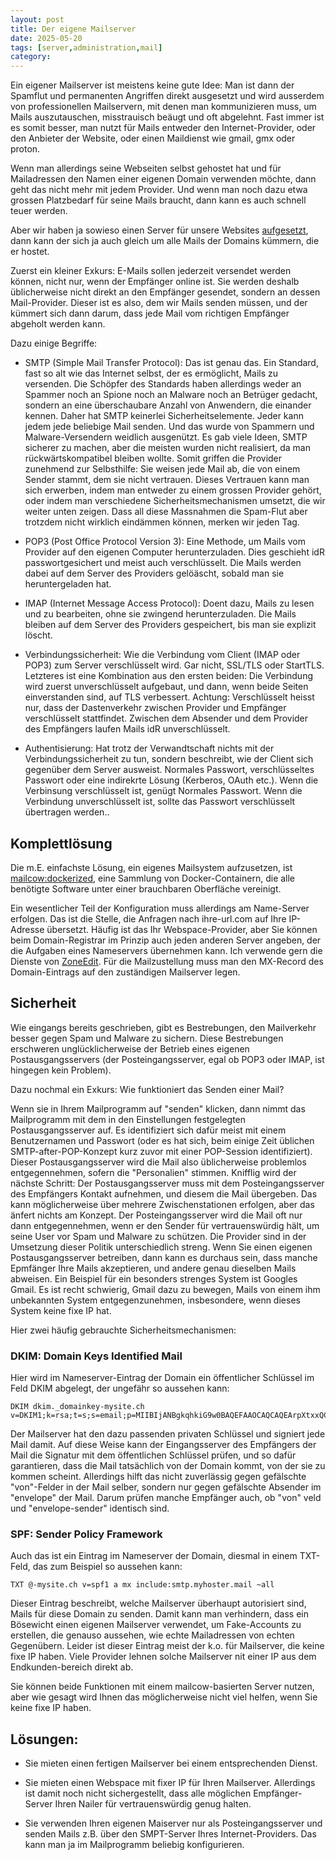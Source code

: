 ```yaml
---
layout: post
title: Der eigene Mailserver
date: 2025-05-20
tags: [server,administration,mail]
category: 
---
```


Ein eigener Mailserver ist meistens keine gute Idee: Man ist dann der Spamflut und permanenten Angriffen direkt ausgesetzt und wird ausserdem von professionellen Mailservern, mit denen man kommunizieren muss, um Mails auszutauschen, misstrauisch beäugt und oft abgelehnt.
Fast immer ist es somit besser, man nutzt für Mails entweder den Internet-Provider, oder den Anbieter der Website, oder einen Maildienst wie gmail, gmx oder proton.

Wenn man allerdings seine Webseiten selbst gehostet hat und für Mailadressen den Namen einer eigenen Domain verwenden möchte, dann geht das nicht mehr mit jedem Provider. Und wenn man noch dazu etwa grossen Platzbedarf für seine Mails braucht, dann kann es auch schnell teuer werden.

Aber wir haben ja sowieso einen Server für unsere Websites [aufgesetzt](/2025/05/der-eigene-server), dann kann der sich ja auch gleich um alle Mails der Domains kümmern, die er hostet.

Zuerst ein kleiner Exkurs: E-Mails sollen jederzeit versendet werden können, nicht nur, wenn der Empfänger online ist. Sie werden deshalb üblicherweise nicht direkt an den Empfänger gesendet, sondern an dessen Mail-Provider. Dieser ist es also, dem wir Mails senden müssen, und der kümmert sich dann darum, dass jede Mail vom richtigen Empfänger abgeholt werden kann.

Dazu einige Begriffe:

* SMTP (Simple Mail Transfer Protocol): Das ist genau das. Ein Standard, fast so alt wie das Internet selbst, der es ermöglicht, Mails zu versenden. Die Schöpfer des Standards haben allerdings weder an Spammer noch an Spione noch an Malware noch an Betrüger gedacht, sondern an eine überschaubare Anzahl von Anwendern, die einander kennen. Daher hat SMTP keinerlei Sicherheitselemente. Jeder kann jedem jede beliebige Mail senden. Und das wurde von Spammern und Malware-Versendern weidlich ausgenützt. Es gab viele Ideen, SMTP sicherer zu machen, aber die meisten wurden nicht realisiert, da man rückwärtskompatibel bleiben wollte. Somit griffen die Provider zunehmend zur Selbsthilfe: Sie weisen jede Mail ab, die von einem Sender stammt, dem sie nicht vertrauen. Dieses Vertrauen kann man sich erwerben, indem man entweder zu einem grossen Provider gehört, oder indem man verschiedene Sicherheitsmechanismen umsetzt, die wir weiter unten zeigen. Dass all diese Massnahmen die Spam-Flut aber trotzdem nicht wirklich eindämmen können, merken wir jeden Tag.

* POP3 (Post Office Protocol Version 3): Eine Methode, um Mails vom Provider auf den eigenen Computer herunterzuladen. Dies geschieht idR passwortgesichert und meist auch verschlüsselt. Die Mails werden dabei auf dem Server des Providers gelöäscht, sobald man sie heruntergeladen hat.

* IMAP (Internet Message Access Protocol): Doent dazu, Mails zu lesen und zu bearbeiten, ohne sie zwingend herunterzuladen. Die Mails bleiben auf dem Server des Providers gespeichert, bis man sie explizit löscht.

* Verbindungssicherheit: Wie die Verbindung vom Client (IMAP oder POP3) zum Server verschlüsselt wird. Gar nicht, SSL/TLS oder StartTLS. Letzteres ist eine Kombination aus den ersten beiden: Die Verbindung wird zuerst unverschlüsselt aufgebaut, und dann, wenn beide Seiten einverstanden sind, auf TLS verbessert. Achtung: Verschlüsselt heisst nur, dass der Dastenverkehr zwischen Provider und Empfänger verschlüsselt stattfindet. Zwischen dem Absender und dem Provider des Empfängers laufen Mails idR unverschlüsselt.

* Authentisierung: Hat trotz der Verwandtschaft nichts mit der Verbindungssicherheit zu tun, sondern beschreibt, wie der Client sich gegenüber dem Server ausweist. Normales Passwort, verschlüsseltes Passwort oder eine indirekrte Lösung (Kerberos, OAuth etc.). Wenn die Verbinsung verschlüsselt ist, genügt Normales Passwort. Wenn die Verbindung unverschlüsselt ist, sollte das Passwort verschlüsselt übertragen werden..


## Komplettlösung

Die m.E. einfachste Lösung, ein eigenes Mailsystem aufzusetzen, ist [mailcow:dockerized](https://docs.mailcow.email), eine Sammlung von Docker-Containern, die alle benötigte Software unter einer brauchbaren Oberfläche vereinigt.

Ein wesentlicher Teil der Konfiguration muss allerdings am Name-Server erfolgen. Das ist die Stelle, die Anfragen nach ihre-url.com auf Ihre IP-Adresse übersetzt. Häufig ist das Ihr Webspace-Provider, aber Sie können beim Domain-Registrar im Prinzip auch jeden anderen Server angeben, der die Aufgaben eines Nameservers übernehmen kann. Ich verwende gern die Dienste von [ZoneEdit](https://www.zoneedit.com/).
Für die Mailzustellung muss man den MX-Record des Domain-Eintrags auf den zuständigen Mailserver legen.

## Sicherheit

Wie eingangs bereits geschrieben, gibt es Bestrebungen, den Mailverkehr besser gegen Spam und Malware zu sichern. Diese Bestrebungen erschweren unglücklicherweise der Betrieb eines eigenen Postausgangsservers (der Posteingangsserver, egal ob POP3 oder IMAP, ist hingegen kein Problem).

Dazu nochmal ein Exkurs: Wie funktioniert das Senden einer Mail?

Wenn sie in Ihrem Mailprogramm auf "senden" klicken, dann nimmt das Mailprogramm mit dem in den Einstellungen festgelegten Postausgangsserver auf. Es identifiziert sich dafür meist mit einem Benutzernamen und Passwort (oder es hat sich, beim einige Zeit üblichen SMTP-after-POP-Konzept kurz zuvor mit einer POP-Session identifiziert). Dieser Postausgangsserver wird die Mail also üblicherweise problemlos entgegennehmen, sofern die "Personalien" stimmen. Knifflig wird der nächste Schritt: Der Postausgangsserver muss mit dem Posteingangsserver des Empfängers Kontakt aufnehmen, und diesem die Mail übergeben. Das kann möglicherweise über mehrere Zwischenstationen erfolgen, aber das änfert nichts am Konzept. Der Posteingangsserver wird die Mail oft nur dann entgegennehmen, wenn er den Sender für vertrauenswürdig hält, um seine User vor Spam und Malware zu schützen. Die Provider sind in der Umsetzung dieser Politik unterschiedlich streng. Wenn Sie einen eigenen Postausgangsserver betreiben, dann kann es durchaus sein, dass manche Epmfänger Ihre Mails akzeptieren, und andere genau dieselben Mails abweisen. Ein Beispiel für ein besonders strenges System ist Googles Gmail. Es ist recht schwierig, Gmail dazu zu bewegen, Mails von einem ihm unbekannten System entgegenzunehmen, insbesondere, wenn dieses System keine fixe IP hat.

Hier zwei häufig gebrauchte Sicherheitsmechanismen:

### DKIM: Domain Keys Identified Mail

Hier wird im Nameserver-Eintrag der Domain ein öffentlicher Schlüssel im Feld DKIM abgelegt, der ungefähr so aussehen kann:

```
DKIM dkim._domainkey-mysite.ch v=DKIM1;k=rsa;t=s;s=email;p=MIIBIjANBgkqhkiG9w0BAQEFAAOCAQCAQEArpXtxxQCVMaR+X/htM0NyG5a83N7ay+Ru6B7MQmqtBX7GD6dUejkO4aasa+T8W19WRNk3zAcHciV3KnAbAL9ZkX/7BJctY2HE29kRTH+grUjU1RtMb3Ay10xaAYHEulN7TTrAmwtsI08sRituFaL4YVpCLSd+T71L57atrX9OisFJTG5TJuBbg92rThEgcFfr6pWxSVULfk3WVJILq+QQgRjvl8HhQXfcp/ynQc9Zcos7v0kKa7f87d0PcQYbnF7RbgPF8dDE4YQIDAQAB
```
Der Mailserver hat den dazu passenden privaten Schlüssel und signiert jede Mail damit. Auf diese Weise kann der Eingangsserver des Empfängers der Mail die Signatur mit dem öffentlichen Schlüssel prüfen, und so dafür garantieren, dass die Mail tatsächlich von der Domain kommt, von der sie zu kommen scheint. Allerdings hilft das nicht zuverlässig gegen gefälschte "von"-Felder in der Mail selber, sondern nur gegen gefälschte Absender im "envelope" der Mail. Darum prüfen manche Empfänger auch, ob "von" veld und "envelope-sender" identisch sind.

### SPF: Sender Policy Framework

Auch das ist ein Eintrag im Nameserver der Domain, diesmal in einem TXT-Feld, das zum Beispiel so aussehen kann:

```
TXT @-mysite.ch v=spf1 a mx include:smtp.myhoster.mail ~all
```

Dieser Eintrag beschreibt, welche Mailserver überhaupt autorisiert sind, Mails für diese Domain zu senden. Damit kann man verhindern, dass ein Bösewicht einen eigenen Mailserver verwendet, um Fake-Accounts zu erstellen, die genauso aussehen, wie echte Mailadressen von echten Gegenübern.
Leider ist dieser Eintrag meist der k.o. für Mailserver, die keine fixe IP haben. Viele Provider lehnen solche Mailserver nit einer IP aus dem Endkunden-bereich direkt ab.

Sie können beide Funktionen mit einem mailcow-basierten Server nutzen, aber wie gesagt wird Ihnen das möglicherweise nicht viel helfen, wenn Sie keine fixe IP haben.

## Lösungen:

* Sie mieten einen fertigen Mailserver bei einem entsprechenden Dienst.

* Sie mieten einen Webspace mit fixer IP für Ihren Mailserver. Allerdings ist damit noch nicht sichergestellt, dass alle möglichen Empfänger-Server Ihren Nailer für vertrauenswürdig genug halten.

* Sie verwenden Ihren eigenen Maiserver nur als Posteingangsserver und senden Mails z.B. über den SMPT-Server Ihres Internet-Providers. Das kann man ja im Mailprogramm beliebig konfigurieren.
